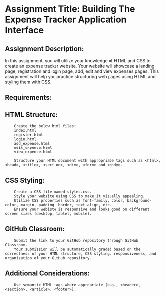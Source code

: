 # Assignment Title: Building The Expense Tracker Application Interface

## Assignment Description:
In this assignment, you will utilize your knowledge of HTML and CSS to create an expense tracker website. Your website will showcase a landing page, registration and login page, add, edit and view expenses pages. This assignment will help you practice structuring web pages using HTML and styling them with CSS.

## Requirements:

## HTML Structure:
        Create the below html files:
        index.html
        register.html
        login.html
        add_expense.html
        edit_expense.html
        view_expense.html
        
        Structure your HTML document with appropriate tags such as <html>, <head>, <title>, <section>, <div>, <form> and <body>.

## CSS Styling:
        Create a CSS file named styles.css.
        Style your website using CSS to make it visually appealing.
        Utilize CSS properties such as font-family, color, background-color, margin, padding, border, text-align, etc.
        Ensure your webiste is responsive and looks good on different screen sizes (desktop, tablet, mobile).

## GitHub Classroom:
        Submit the link to your GitHub repository through GitHub Classroom.
        Your submission will be automatically graded based on the correctness of your HTML structure, CSS styling, responsiveness, and organization of your GitHub repository.

## Additional Considerations:
        Use semantic HTML tags where appropriate (e.g., <header>, <section>, <article>, <footer>).
